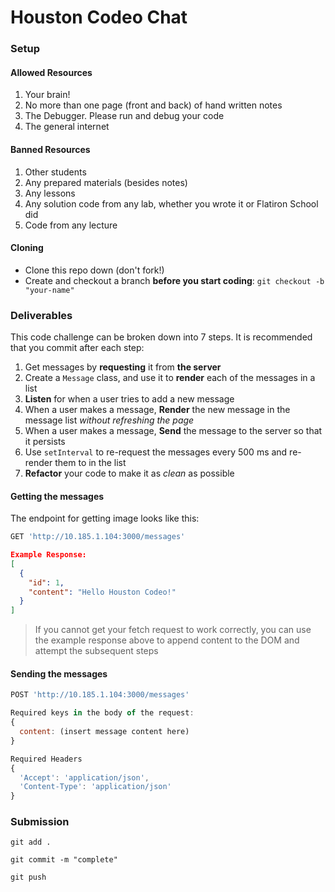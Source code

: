 # Houston Codeo Chat

### Setup

#### Allowed Resources

 1. Your brain!
 2. No more than one page (front and back) of hand written notes
 3. The Debugger. Please run and debug your code
 4. The general internet
 
#### Banned Resources

 1. Other students
 2. Any prepared materials (besides notes)
 3. Any lessons
 4. Any solution code from any lab, whether you wrote it or Flatiron School did
 5. Code from any lecture

#### Cloning
* Clone this repo down (don't fork!)
* Create and checkout a branch **before you start coding**:
  `git checkout -b "your-name"`

### Deliverables
This code challenge can be broken down into 7 steps. It is recommended that you commit after each step:

1. Get messages by **requesting** it from **the server**
2. Create a `Message` class, and use it to **render** each of the messages in a list 
3. **Listen** for when a user tries to add a new message
4. When a user makes a message, **Render** the new message in the message list *without refreshing the page*
5. When a user makes a message, **Send** the message to the server so that it persists
6. Use `setInterval` to re-request the messages every 500 ms and re-render them to in the list
7. **Refactor** your code to make it as *clean* as possible

#### Getting the messages
The endpoint for getting image looks like this:
```js
GET 'http://10.185.1.104:3000/messages'
```

```json
Example Response:
[
  {
    "id": 1,
    "content": "Hello Houston Codeo!"
  }
]
```

> If you cannot get your fetch request to work correctly, you can  use the example response above to append content to the DOM and attempt the subsequent steps


#### Sending the messages
```js
POST 'http://10.185.1.104:3000/messages'

Required keys in the body of the request:
{
  content: (insert message content here)
}

Required Headers
{
  'Accept': 'application/json',
  'Content-Type': 'application/json'
}
```

### Submission
```
git add .

git commit -m "complete"

git push
```